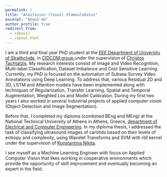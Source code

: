 ```yaml
---
permalink: /
title: "Anastasios (Tasos) Stamoulakatos"
excerpt: "About me"
author_profile: true
redirect_from: 
  - /about/
  - /about.html
---
```


I am a third and final year PhD student at the [EEE Department of University of Strathclyde](https://www.strath.ac.uk/engineering/electronicelectricalengineering/), in [CIDCOM group ](https://www.strath.ac.uk/research/subjects/electronicelectricalengineering/instituteforsensorssignalscommunications/centreforintelligentdynamiccommunications/) under the supervision of [Christos Tachtatzis](https://www.strath.ac.uk/staff/tachtatzischristosdr/). My research interests consist of Image and Video Recognition, Multi-label Classification, Dataset Imbalance and Cost Sensitive Learning. Currently, my PhD is focused on the automation of Subsea Survey Video Annotations using Deep Learning. To address that, various Residual 2D and 3D, LSTM and Attention models have been implemented along with techniques of Regularization, Transfer Learning, Spatial and Temporal Augmentation, Weighted Los and Model Calibration. During my first two years I also worked in several industrial projects of applied computer vision (Object Detection and Image Segmentation).

Before that, I completed my diploma (combined BEng and MEng) at the National Technical University of Athens in Athens, Greece, [department of Electrical and Computer Engineering](https://www.ece.ntua.gr/en). In my diploma thesis, I addressed the task of classifying ultrasound images of carotids based on their levels of entropy and complexity, using Wavelet Transforms and SVM with rbf kernel under the supervision of [Konstantina Nikita](https://www.ece.ntua.gr/en/staff/57).

I see myself as a Machine Learning Engineer with focus on Applied Computer Vision that likes working in cooperative environments which provide the opportunity of skill improvement and eventually becoming an expert in the field.


